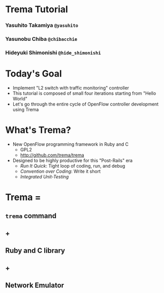 <!SLIDE title-slide>
# Trema Tutorial ###############################################################

### Yasuhito Takamiya  `@yasuhito`
### Yasunobu Chiba  `@chibacchie`
### Hideyuki Shimonishi  `@hide_shimonishi`


<!SLIDE small>
# Today's Goal #################################################################

* Implement "L2 switch with traffic monitoring" controller
* This tutorial is composed of small four iterations starting from "Hello World"
* Let's go through the entire cycle of OpenFlow controller development using Trema


<!SLIDE small incremental>
# What's Trema? ################################################################

* New OpenFlow programming framework in Ruby and C
  * GPL2
  * <http://github.com/trema/trema>
* Designed to be highly productive for this "Post-Rails" era
  * <i>Run It Quick</i>: Tight loop of coding, run, and debug
  * <i>Convention over Coding</i>: Write it short
  * <i>Integrated Unit-Testing</i>


<!SLIDE>
# Trema =
## `trema` command
## +
## Ruby and C library
## +
## Network Emulator

